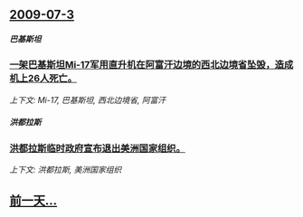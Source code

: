 ## [2009-07-3](/news/2009/07/3/index.md)

##### 巴基斯坦
### [一架巴基斯坦Mi-17军用直升机在阿富汗边境的西北边境省坠毁，造成机上26人死亡。](/news/2009/07/3/一架巴基斯坦Mi-17军用直升机在阿富汗边境的西北边境省坠毁-造成机上26人死亡.md)
_上下文: Mi-17, 巴基斯坦, 西北边境省, 阿富汗_

##### 洪都拉斯
### [洪都拉斯临时政府宣布退出美洲国家组织。](/news/2009/07/3/洪都拉斯临时政府宣布退出美洲国家组织.md)
_上下文: 洪都拉斯, 美洲国家组织_

## [前一天...](/news/2009/07/2/index.md)

